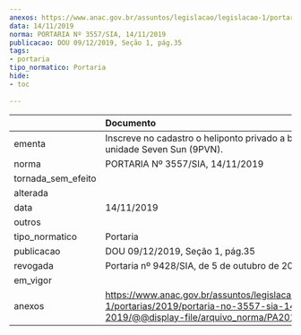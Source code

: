 ```yaml
---
anexos: https://www.anac.gov.br/assuntos/legislacao/legislacao-1/portarias/2019/portaria-no-3557-sia-14-11-2019/@@display-file/arquivo_norma/PA2019-3557.pdf
data: 14/11/2019
norma: PORTARIA Nº 3557/SIA, 14/11/2019
publicacao: DOU 09/12/2019, Seção 1, pág.35
tags:
- portaria
tipo_normatico: Portaria
hide: 
- toc 
 
---
```


|                    | Documento                                                                                                                                            |
|:-------------------|:-----------------------------------------------------------------------------------------------------------------------------------------------------|
| ementa             | Inscreve no cadastro o heliponto privado a bordo da unidade Seven Sun (9PVN).                                                                        |
| norma              | PORTARIA Nº 3557/SIA, 14/11/2019                                                                                                                     |
| tornada_sem_efeito |                                                                                                                                                      |
| alterada           |                                                                                                                                                      |
| data               | 14/11/2019                                                                                                                                           |
| outros             |                                                                                                                                                      |
| tipo_normatico     | Portaria                                                                                                                                             |
| publicacao         | DOU 09/12/2019, Seção 1, pág.35                                                                                                                      |
| revogada           | Portaria nº 9428/SIA, de 5 de outubro de 2022                                                                                                        |
| em_vigor           |                                                                                                                                                      |
| anexos             | https://www.anac.gov.br/assuntos/legislacao/legislacao-1/portarias/2019/portaria-no-3557-sia-14-11-2019/@@display-file/arquivo_norma/PA2019-3557.pdf |